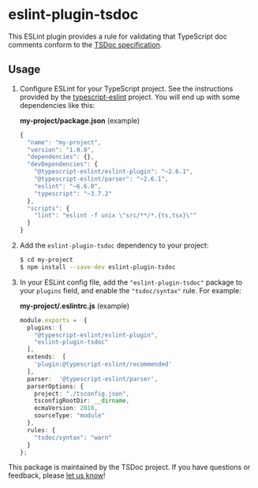 # eslint-plugin-tsdoc

This ESLint plugin provides a rule for validating that TypeScript doc comments conform to the
[TSDoc specification](https://github.com/microsoft/tsdoc).

## Usage

1.  Configure ESLint for your TypeScript project.  See the instructions provided by the
    [typescript-eslint](https://github.com/typescript-eslint/typescript-eslint) project.
    You will end up with some dependencies like this:

    **my-project/package.json**  (example)
    ```ts
    {
      "name": "my-project",
      "version": "1.0.0",
      "dependencies": {},
      "devDependencies": {
        "@typescript-eslint/eslint-plugin": "~2.6.1",
        "@typescript-eslint/parser": "~2.6.1",
        "eslint": "~6.6.0",
        "typescript": "~3.7.2"
      },
      "scripts": {
        "lint": "eslint -f unix \"src/**/*.{ts,tsx}\""
      }
    }
    ```

2.  Add the `eslint-plugin-tsdoc` dependency to your project:

    ```bash
    $ cd my-project
    $ npm install --save-dev eslint-plugin-tsdoc
    ```

3.  In your ESLint config file, add the `"eslint-plugin-tsdoc"` package to your `plugins` field,
    and enable the `"tsdoc/syntax"` rule.  For example:

    **my-project/.eslintrc.js** (example)
    ```ts
    module.exports =  {
      plugins: [
        "@typescript-eslint/eslint-plugin",
        "eslint-plugin-tsdoc"
      ],
      extends:  [
        'plugin:@typescript-eslint/recommended'
      ],
      parser:  '@typescript-eslint/parser',
      parserOptions: {
        project: "./tsconfig.json",
        tsconfigRootDir: __dirname,
        ecmaVersion: 2018,
        sourceType: "module"
      },
      rules: {
        "tsdoc/syntax": "warn"
      }
    };
    ```

This package is maintained by the TSDoc project.  If you have questions or feedback, please
[let us know](https://github.com/microsoft/tsdoc/issues)!
